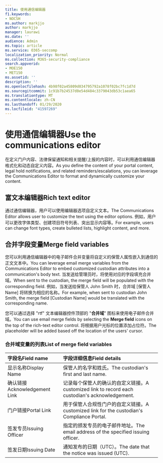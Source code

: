 ```yaml
---
title: 使用通信编辑器
f1.keywords:
- NOCSH
ms.author: markjjo
author: markjjo
manager: laurawi
ms.date: ''
audience: Admin
ms.topic: article
ms.service: O365-seccomp
localization_priority: Normal
ms.collection: M365-security-compliance
search.appverid:
- MOE150
- MET150
ms.assetid: ''
description: ''
ms.openlocfilehash: 4b98f02a45809d034795792a1078f02bc7fc1d7d
ms.sourcegitcommit: 1c91b7b24537d0e54d484c3379043db53c1aea65
ms.translationtype: MT
ms.contentlocale: zh-CN
ms.lasthandoff: 01/29/2020
ms.locfileid: "41597269"
---
```

# <a name="use-the-communications-editor"></a><span data-ttu-id="942f9-102">使用通信编辑器</span><span class="sxs-lookup"><span data-stu-id="942f9-102">Use the communications editor</span></span>

<span data-ttu-id="942f9-103">在定义门户内容、法律保留通知和相关提醒/上报的内容时，可以利用通信编辑器格式化和动态自定义内容。</span><span class="sxs-lookup"><span data-stu-id="942f9-103">As you define the content of your portal content, legal hold notifications, and related reminders/escalations, you can leverage the Communications Editor to format and dynamically customize your content.</span></span>

## <a name="rich-text-editor"></a><span data-ttu-id="942f9-104">富文本编辑器</span><span class="sxs-lookup"><span data-stu-id="942f9-104">Rich text editor</span></span> 

<span data-ttu-id="942f9-105">通过通信编辑器，用户可以使用编辑器选项自定义文本。</span><span class="sxs-lookup"><span data-stu-id="942f9-105">The Communications Editor allows user to customize the text using the editor options.</span></span> <span data-ttu-id="942f9-106">例如，用户可以更改字体类型、创建项目符号列表、突出显示内容等。</span><span class="sxs-lookup"><span data-stu-id="942f9-106">For example, users can change font types, create bulleted lists, highlight content, and more.</span></span> 

## <a name="merge-field-variables"></a><span data-ttu-id="942f9-107">合并字段变量</span><span class="sxs-lookup"><span data-stu-id="942f9-107">Merge field variables</span></span>

<span data-ttu-id="942f9-108">您可以利用通信编辑器中的电子邮件合并变量将自定义的保管人属性嵌入到通信的正文文本中。</span><span class="sxs-lookup"><span data-stu-id="942f9-108">You can leverage email merge variables from the Communications Editor to embed customized custodian attributes into a communication's body text.</span></span> <span data-ttu-id="942f9-109">当发送给管理员时，将使用对应的字段填充合并域。</span><span class="sxs-lookup"><span data-stu-id="942f9-109">When sent to the custodian, the merge field will be populated with the corresponding field.</span></span> <span data-ttu-id="942f9-110">例如，当发送给保管人 John Smith 时，合并域 [保管人 Name] 将转换为相应的名称。</span><span class="sxs-lookup"><span data-stu-id="942f9-110">For example, when sent to custodian John Smith, the merge field [Custodian Name] would be translated with the corresponding name.</span></span> 

<span data-ttu-id="942f9-111">您可以通过选择 "rtf" 文本编辑器控件顶部的 "**合并域**" 图标来使用电子邮件合并域。</span><span class="sxs-lookup"><span data-stu-id="942f9-111">You can use email merge fields by selecting the **Merge field** icons on the top of the rich-text editor control.</span></span> <span data-ttu-id="942f9-112">将根据用户光标的位置添加占位符。</span><span class="sxs-lookup"><span data-stu-id="942f9-112">The placeholder will be added based off the location of the users' cursor.</span></span> 

### <a name="list-of-merge-field-variables"></a><span data-ttu-id="942f9-113">合并域变量的列表</span><span class="sxs-lookup"><span data-stu-id="942f9-113">List of merge field variables</span></span>

| <span data-ttu-id="942f9-114">字段名</span><span class="sxs-lookup"><span data-stu-id="942f9-114">Field name</span></span>                  | <span data-ttu-id="942f9-115">字段详细信息</span><span class="sxs-lookup"><span data-stu-id="942f9-115">Field details</span></span> | 
| :------------------- | :------------------- |
| <span data-ttu-id="942f9-116">显示名称</span><span class="sxs-lookup"><span data-stu-id="942f9-116">Display Name</span></span>  | <span data-ttu-id="942f9-117">保管人的名字和姓氏。</span><span class="sxs-lookup"><span data-stu-id="942f9-117">The custodian's first and last name.</span></span> | 
| <span data-ttu-id="942f9-118">确认链接</span><span class="sxs-lookup"><span data-stu-id="942f9-118">Acknowledgement Link</span></span> | <span data-ttu-id="942f9-119">记录每个保管人的确认的自定义链接。</span><span class="sxs-lookup"><span data-stu-id="942f9-119">A customized link to record each custodian's acknowledgement.</span></span>|                 |
| <span data-ttu-id="942f9-120">门户链接</span><span class="sxs-lookup"><span data-stu-id="942f9-120">Portal Link</span></span>     | <span data-ttu-id="942f9-121">用于保管人合规性门户的自定义链接。</span><span class="sxs-lookup"><span data-stu-id="942f9-121">A customized link for the custodian's Compliance Portal.</span></span>|                |
| <span data-ttu-id="942f9-122">签发专员</span><span class="sxs-lookup"><span data-stu-id="942f9-122">Issuing Officer</span></span>                   | <span data-ttu-id="942f9-123">指定的颁发专员的电子邮件地址。</span><span class="sxs-lookup"><span data-stu-id="942f9-123">The email address of the specified issuing officer.</span></span>|                   |
| <span data-ttu-id="942f9-124">签发日期</span><span class="sxs-lookup"><span data-stu-id="942f9-124">Issuing Date</span></span>                   | <span data-ttu-id="942f9-125">通知发布的日期（UTC）。</span><span class="sxs-lookup"><span data-stu-id="942f9-125">The date that the notice was issued (UTC).</span></span>              |